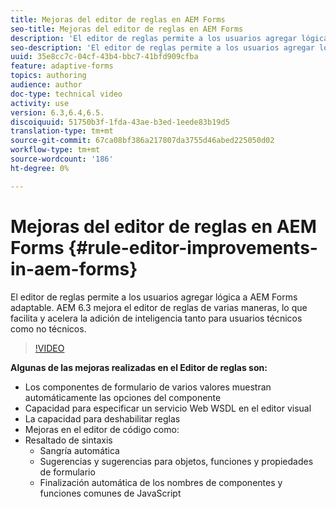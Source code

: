 ```yaml
---
title: Mejoras del editor de reglas en AEM Forms
seo-title: Mejoras del editor de reglas en AEM Forms
description: 'El editor de reglas permite a los usuarios agregar lógica a AEM Forms adaptable. AEM 6.3 mejora el editor de reglas de varias maneras, lo que facilita y acelera la adición de inteligencia tanto para usuarios técnicos como no técnicos. '
seo-description: 'El editor de reglas permite a los usuarios agregar lógica a AEM Forms adaptable. AEM 6.3 mejora el editor de reglas de varias maneras, lo que facilita y acelera la adición de inteligencia tanto para usuarios técnicos como no técnicos. '
uuid: 35e8cc7c-04cf-43b4-bbc7-41bfd909cfba
feature: adaptive-forms
topics: authoring
audience: author
doc-type: technical video
activity: use
version: 6.3,6.4,6.5.
discoiquuid: 51750b3f-1fda-43ae-b3ed-1eede83b19d5
translation-type: tm+mt
source-git-commit: 67ca08bf386a217807da3755d46abed225050d02
workflow-type: tm+mt
source-wordcount: '186'
ht-degree: 0%

---
```



# Mejoras del editor de reglas en AEM Forms {#rule-editor-improvements-in-aem-forms}

El editor de reglas permite a los usuarios agregar lógica a AEM Forms adaptable. AEM 6.3 mejora el editor de reglas de varias maneras, lo que facilita y acelera la adición de inteligencia tanto para usuarios técnicos como no técnicos.

>[!VIDEO](https://video.tv.adobe.com/v/19653?quality=9&learn=on)

**Algunas de las mejoras realizadas en el Editor de reglas son:**

* Los componentes de formulario de varios valores muestran automáticamente las opciones del componente
* Capacidad para especificar un servicio Web WSDL en el editor visual
* La capacidad para deshabilitar reglas
* Mejoras en el editor de código como:
* Resaltado de sintaxis
   * Sangría automática
   * Sugerencias y sugerencias para objetos, funciones y propiedades de formulario
   * Finalización automática de los nombres de componentes y funciones comunes de JavaScript
